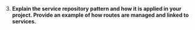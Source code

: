 
3. **Explain the service repository pattern and how it is applied in your project. Provide an example of how routes are managed and linked to services.**